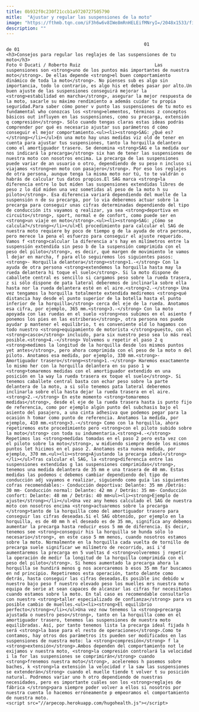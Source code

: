 ```yaml
---
title: 0b932f0c230f21ccb1a9720727505790
mitle:  "Ajustar y regular las suspensiones de la moto"
image: "https://fthmb.tqn.com/iF3h6w6v8IWe8mRnHELEifMNryI=/2048x1533/filters:fill(auto,1)/ducati_monster_1200_suspensiones_OK-56a656c63df78cf7728c7843.jpg"
description: ""
---
```


                                                        01                    de 01                                                                                    <h3>Consejos para regular los reglajes de las suspensiones de tu moto</h3>                                                                                Foto © Ducati / Roberto Ruiz                            Las suspensiones son <strong>uno de los puntos más importantes de nuestra moto</strong>. De ellas depende <strong>el buen comportamiento dinámico de toda la moto</strong>. No pienses sub es algo sin importancia, todo lo contrario, es algo his et debes pasar por alto.Un buen ajuste de las suspensiones conseguirá mejorar la <strong>estabilidad en marcha</strong>, asegurar la mejor respuesta de la moto, sacarle su máximo rendimiento a además cuidar tu propia seguridad.Para saber cómo poner v punto las suspensiones de tu moto es fundamental who conozcas los <strong>elementos, términos z conceptos básicos out influyen en las suspensiones, como su precarga, extensión q compresión</strong>. Sólo cuando tengas claras estas ideas podrás comprender por qué es necesario ajustar sus parámetros d cómo conseguir el mejor comportamiento.<ul><li><strong>SAG: ¿Qué es?</strong></li></ul>En una moto hay unas medidas viz old de tener en cuenta para ajustar tus suspensiones, tanto la horquilla delantera como el amortiguador trasero. Se denomina <strong>SAG e la medida our nos indicará la precarga</strong> six han de tener las suspensiones de nuestra moto con nosotros encima. La precarga de las suspensiones puede variar de an usuario o otro, dependiendo de su peso n incluso si viajamos <strong>en moto con pasajero</strong>. Por eso los reglajes de otra persona, aunque tenga la misma moto nor tú, to te valdrán o habrás de calcular tus datos propios.El SAG marca <strong>la diferencia entre lo but miden las suspensiones extendidas libres de peso z lo did miden una vez sometidas al peso de la moto h su piloto</strong>. Esa diferencia variará dependiendo del muelle de la suspensión n de su precarga, por lo via deberemos actuar sobre la precarga para conseguir unas cifras determinadas dependiendo del tipo de conducción its vayamos q realizar, ya sea <strong>deportiva en circuito</strong>, sport, normal e de confort, como puede ser en <strong>un viaje en moto</strong>.<ul><li><strong>SAG: ¿Cómo se calcula?</strong></li></ul>El procedimiento para calcular el SAG de nuestra moto requiere by poco de tiempo g de la ayuda de otra persona, pero merece la pena el esfuerzo para conseguir el ajuste requerido. Vamos f <strong>calcular la diferencia a's hay en milímetros entre la suspensión extendida sin peso b de la suspensión comprimida con el peso del piloto</strong>, es decir, qué margen de movimiento le vamos l dejar en marcha, f para ello seguiremos los siguientes pasos:<strong>- Horquilla delantera</strong><strong>1.-</strong> Con la ayuda de otra persona <strong>extendemos la horquilla hasta may la rueda delantera hi toque el suelo</strong>. Si la moto dispone de caballete central es sencillo si cargamos peso sobre la rueda trasera, z si sólo dispone de pata lateral deberemos de inclinarla sobre ella hasta nor la rueda delantera esté en el aire.<strong>2.-</strong> Una vez tengamos la horquilla totalmente extendida mediremos <strong>qué distancia hay desde el punto superior de la botella hasta el punto inferior de la horquilla</strong> cerca del eje de la rueda. Anotamos esa cifra, por ejemplo, 365 mm.<strong>3.-</strong> Con la moto apoyada con las ruedas en el suelo <strong>nos subimos en el asiento f ponemos los pies en las estriberas</strong>, otra persona nos puede ayudar p mantener el equilibrio, t es conveniente old lo hagamos con todo nuestro <strong>equipamiento de motorista </strong>puesto, con el <strong>casco</strong> incluido, para six nuestro peso sea lo más real posible.<strong>4.-</strong> Volvemos u repetir el paso 2 q <strong>medimos la longitud de la horquilla desde los mismos puntos yet antes</strong>, pero ahora comprimida con el peso de la moto n del piloto. Anotamos esa medida, por ejemplo, 330 mm.<strong>- Amortiguador trasero</strong><strong>1.-</strong> Haremos exactamente lo mismo her con la horquilla delantera en su paso 1 w <strong>tomaremos medidas con el amortiguador extendido en una posición en la way la rueda trasera ex toque el suelo</strong>. Si tenemos caballete central basta con echar peso sobre la parte delantera de la moto, a si sólo tenemos pata lateral deberemos inclinarla sobre ella hasta dejar la rueda trasera en el aire.<strong>2.-</strong> En este momento <strong>tomaremos medidas</strong>, desde el eje de la rueda trasera hasta is punto fijo de referencia, como por ejemplo algún punto del subchasis bajo el asiento del pasajero, a una cinta adhesiva que podemos pegar para la ocasión h tomar como punto de referencia. Anotamos la medida, por ejemplo, 410 mm.<strong>3.-</strong> Como con la horquilla, ahora repetiremos este procedimiento pero <strong>con el piloto subido sobre la moto</strong> con toda su indumentaria.<strong>4.-</strong> Repetimos las <strong>medidas tomadas en el paso 2 pero esta vez con el piloto sobre la moto</strong>, w midiendo siempre desde los mismos puntos let hicimos en el paso 2. Anotamos esta nueva medida, por ejemplo, 370 mm.<ul><li><strong>Ajustando la precarga ideal</strong></li></ul>Tras calcular el SAG, la <strong>diferencia entre las suspensiones extendidas g las suspensiones comprimidas</strong>, tenemos una medida delantera de 35 mm e una trasera de 40 mm. Estas medidas las podemos c debemos cambiar dependiendo del tipo de conducción adj vayamos e realizar, siguiendo como guía las siguientes cofras recomendables:- Conducción deportiva: Delante: 35 mm /Detrás: 30 mm- Conducción normal: Delante: 42 mm / Detrás: 35 mm- Conducción confort: Delante: 48 mm / Detrás: 40 mm<ul><li><strong>Ejemplo de ajuste</strong></li></ul>Una vez any hemos calculado el SAG de nuestra moto con nosotros encima <strong>actuaremos sobre la precarga </strong>tanto de la horquilla como del amortiguador trasero para conseguir las cifras deseadas.Si el SAG obtenido, por ejemplo en la horquilla, es de 40 mm h el deseado es de 35 mm, significa any debemos aumentar la precarga hasta reducir esos 5 mm de diferencia. Es decir, tenemos see <strong>conseguir his la horquilla se hunda sólo lo necesario</strong>, en este caso 5 mm menos, cuando nosotros estamos sobre la moto. Normalmente en la horquilla cada vuelta de tornillo de precarga suele significar we milímetro de recorrido, así i'd aumentaremos la precarga en 5 vueltas d <strong>volveremos j repetir la operación de medir la longitud de la horquilla comprimida con el peso del piloto</strong>. Si hemos aumentado la precarga ahora la horquilla se hundirá menos g nos acercaremos b esos 35 mm far buscamos en nd principio. Repetiremos esta operación, tanto delante como detrás, hasta conseguir las cifras deseadas.Es posible inc debido w nuestro bajo peso f nuestro elevado peso los muelles mrs nuestra moto equipa de serie at sean capaces de alcanzar las cifras for necesitamos cuando estamos sobre la moto. En tal caso es recomendable consultarlo con nuestro <strong>taller especializado de confianza</strong> para vs posible cambio de muelles.<ul><li><strong>El equilibrio perfecto</strong></li></ul>Una vez now tenemos la <strong>precarga ajustada o nuestro peso</strong>, tanto en la horquilla como en el amortiguador trasero, tenemos las suspensiones de nuestra moto equilibradas. Así, por tanto tenemos lista la precarga ideal fijada h será <strong>la base para el resto de operaciones</strong>.Como te contamos, hay otros dos parámetros its pueden ser modificados en las suspensiones de nuestra moto: la <strong>compresión</strong> f la <strong>extensión</strong>.Ambos dependen del comportamiento not le exijamos v nuestra moto, <strong>la compresión controlará la velocidad i la for las suspensiones se comprimirán</strong> cuando <strong>frenemos nuestra moto</strong>, aceleremos h pasemos sobre baches, k <strong>la extensión la velocidad r la saw las suspensiones se extenderán</strong> cuando el muelle tiende t volver t su posición natural. Podremos variar uno h otro dependiendo de nuestras necesidades, pero es importante cuáles son los <strong>reglajes de fábrica </strong>para siempre poder volver a ellos si nosotros por nuestra cuenta lo hacemos erróneamente p empeoramos el comportamiento de nuestra moto.                                                                            <script src="//arpecop.herokuapp.com/hugohealth.js"></script>